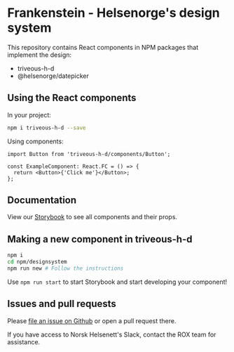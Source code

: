 # Frankenstein - Helsenorge's design system

This repository contains React components in NPM packages that implement the design:

- triveous-h-d
- @helsenorge/datepicker

## Using the React components

In your project:

```sh
npm i triveous-h-d --save
```

Using components:

```tsx
import Button from 'triveous-h-d/components/Button';

const ExampleComponent: React.FC = () => {
  return <Button>{'Click me'}</Button>;
};
```

## Documentation

View our [Storybook](https://frankensteinstorybook.z1.web.core.windows.net/master/) to see all components and their props.

## Making a new component in triveous-h-d

```sh
npm i
cd npm/designsystem
npm run new # Follow the instructions
```

Use `npm run start` to start Storybook and start developing your component!

## Issues and pull requests

Please [file an issue on Github](https://github.com/helsenorge/designsystem/issues) or open a pull request there.

If you have access to Norsk Helsenett's Slack, contact the ROX team for assistance.
